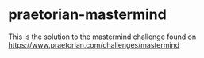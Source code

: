 # praetorian-mastermind
This is the solution to the mastermind challenge found on https://www.praetorian.com/challenges/mastermind
